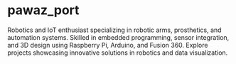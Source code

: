 # pawaz_port
Robotics and IoT enthusiast specializing in robotic arms, prosthetics, and automation systems. Skilled in embedded programming, sensor integration, and 3D design using Raspberry Pi, Arduino, and Fusion 360. Explore projects showcasing innovative solutions in robotics and data visualization.
